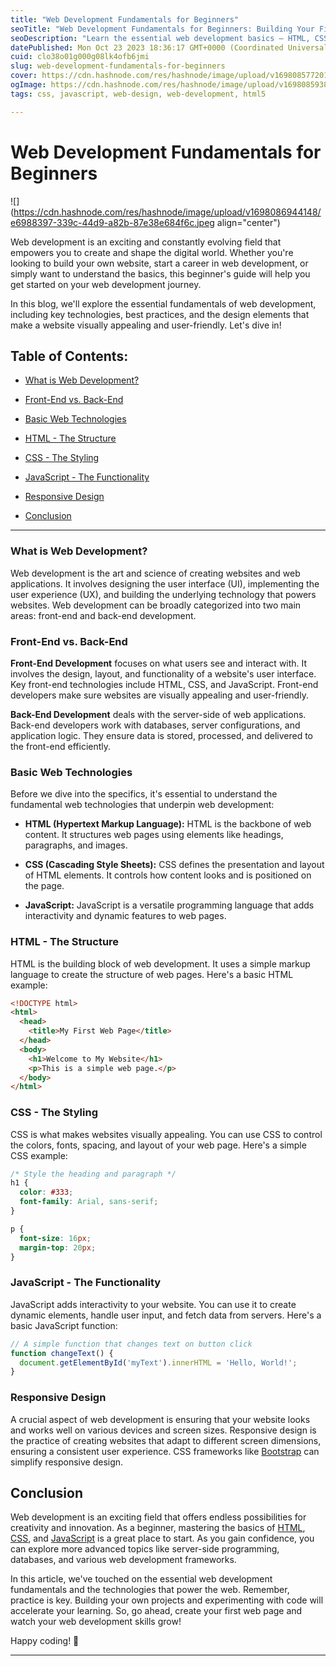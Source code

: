 ```yaml
---
title: "Web Development Fundamentals for Beginners"
seoTitle: "Web Development Fundamentals for Beginners: Building Your First Websit"
seoDescription: "Learn the essential web development basics – HTML, CSS, JavaScript, and responsive design. Kickstart your web development journey with this beginner's guide"
datePublished: Mon Oct 23 2023 18:36:17 GMT+0000 (Coordinated Universal Time)
cuid: clo38o01g000g08lk4ofb6jmi
slug: web-development-fundamentals-for-beginners
cover: https://cdn.hashnode.com/res/hashnode/image/upload/v1698085772014/58625a6c-f1f8-4a67-a278-cad9bd3b9139.avif
ogImage: https://cdn.hashnode.com/res/hashnode/image/upload/v1698085938631/c189aae0-1260-4cd8-a60a-991fcade817a.avif
tags: css, javascript, web-design, web-development, html5

---
```


# Web Development Fundamentals for Beginners

![](https://cdn.hashnode.com/res/hashnode/image/upload/v1698086944148/e6988397-339c-44d9-a82b-87e38e684f6c.jpeg align="center")

Web development is an exciting and constantly evolving field that empowers you to create and shape the digital world. Whether you're looking to build your own website, start a career in web development, or simply want to understand the basics, this beginner's guide will help you get started on your web development journey.

In this blog, we'll explore the essential fundamentals of web development, including key technologies, best practices, and the design elements that make a website visually appealing and user-friendly. Let's dive in!

## **Table of Contents:**

* [What is Web Development?](#what-is-web-development)
    
* [Front-End vs. Back-End](#front-end-vs-back-end)
    
* [Basic Web Technologies](#basic-web-technologies)
    
* [HTML - The Structure](#html-the-structure)
    
* [CSS - The Styling](#css-the-styling)
    
* [JavaScript - The Functionality](#javascript-the-functionality)
    
* [Responsive Design](#responsive-design)
    
* [Conclusion](#conclusion)
    

---

### **What is Web Development?**

Web development is the art and science of creating websites and web applications. It involves designing the user interface (UI), implementing the user experience (UX), and building the underlying technology that powers websites. Web development can be broadly categorized into two main areas: front-end and back-end development.

### **Front-End vs. Back-End**

**Front-End Development** focuses on what users see and interact with. It involves the design, layout, and functionality of a website's user interface. Key front-end technologies include HTML, CSS, and JavaScript. Front-end developers make sure websites are visually appealing and user-friendly.

**Back-End Development** deals with the server-side of web applications. Back-end developers work with databases, server configurations, and application logic. They ensure data is stored, processed, and delivered to the front-end efficiently.

### **Basic Web Technologies**

Before we dive into the specifics, it's essential to understand the fundamental web technologies that underpin web development:

* **HTML (Hypertext Markup Language):** HTML is the backbone of web content. It structures web pages using elements like headings, paragraphs, and images.
    
* **CSS (Cascading Style Sheets):** CSS defines the presentation and layout of HTML elements. It controls how content looks and is positioned on the page.
    
* **JavaScript:** JavaScript is a versatile programming language that adds interactivity and dynamic features to web pages.
    

### **HTML - The Structure**

HTML is the building block of web development. It uses a simple markup language to create the structure of web pages. Here's a basic HTML example:

```html
<!DOCTYPE html>
<html>
  <head>
    <title>My First Web Page</title>
  </head>
  <body>
    <h1>Welcome to My Website</h1>
    <p>This is a simple web page.</p>
  </body>
</html>
```

### **CSS - The Styling**

CSS is what makes websites visually appealing. You can use CSS to control the colors, fonts, spacing, and layout of your web page. Here's a simple CSS example:

```css
/* Style the heading and paragraph */
h1 {
  color: #333;
  font-family: Arial, sans-serif;
}

p {
  font-size: 16px;
  margin-top: 20px;
}
```

### **JavaScript - The Functionality**

JavaScript adds interactivity to your website. You can use it to create dynamic elements, handle user input, and fetch data from servers. Here's a basic JavaScript function:

```javascript
// A simple function that changes text on button click
function changeText() {
  document.getElementById('myText').innerHTML = 'Hello, World!';
}
```

### **Responsive Design**

A crucial aspect of web development is ensuring that your website looks and works well on various devices and screen sizes. Responsive design is the practice of creating websites that adapt to different screen dimensions, ensuring a consistent user experience. CSS frameworks like [Bootstrap](https://getbootstrap.com/) can simplify responsive design.

## **Conclusion**

Web development is an exciting field that offers endless possibilities for creativity and innovation. As a beginner, mastering the basics of [HTML](https://html.com/), [CSS](https://www.css3.com/), and [JavaScript](https://www.javascripttutorial.net/) is a great place to start. As you gain confidence, you can explore more advanced topics like server-side programming, databases, and various web development frameworks.

In this article, we've touched on the essential web development fundamentals and the technologies that power the web. Remember, practice is key. Building your own projects and experimenting with code will accelerate your learning. So, go ahead, create your first web page and watch your web development skills grow!

Happy coding! 🚀

---